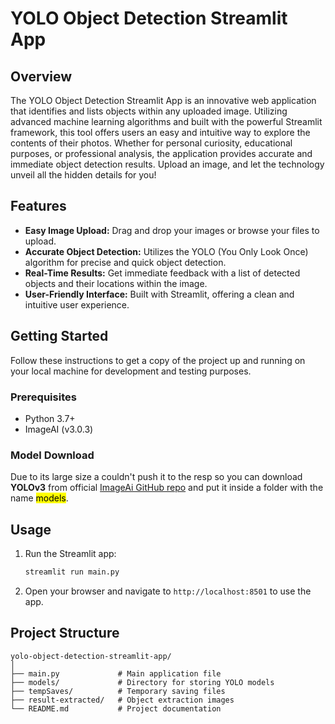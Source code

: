 # YOLO Object Detection Streamlit App

## Overview

The YOLO Object Detection Streamlit App is an innovative web application that identifies and lists objects within any uploaded image. Utilizing advanced machine learning algorithms and built with the powerful Streamlit framework, this tool offers users an easy and intuitive way to explore the contents of their photos. Whether for personal curiosity, educational purposes, or professional analysis, the application provides accurate and immediate object detection results. Upload an image, and let the technology unveil all the hidden details for you!

## Features

- **Easy Image Upload:** Drag and drop your images or browse your files to upload.
- **Accurate Object Detection:** Utilizes the YOLO (You Only Look Once) algorithm for precise and quick object detection.
- **Real-Time Results:** Get immediate feedback with a list of detected objects and their locations within the image.
- **User-Friendly Interface:** Built with Streamlit, offering a clean and intuitive user experience.

## Getting Started

Follow these instructions to get a copy of the project up and running on your local machine for development and testing purposes.

### Prerequisites

- Python 3.7+
- ImageAI (v3.0.3)

### Model Download

Due to its large size a couldn't push it to the resp so you can download **YOLOv3** from official [ImageAi GitHub repo](https://github.com/OlafenwaMoses/ImageAI/tree/master) and put it inside a folder with the name <mark>models</mark>.

## Usage

1. Run the Streamlit app:
   
   ```sh
   streamlit run main.py
   ```

2. Open your browser and navigate to `http://localhost:8501` to use the app.

## Project Structure

```
yolo-object-detection-streamlit-app/
│
├── main.py             # Main application file
├── models/             # Directory for storing YOLO models
├── tempSaves/          # Temporary saving files
├── result-extracted/   # Object extraction images
└── README.md           # Project documentation
```
